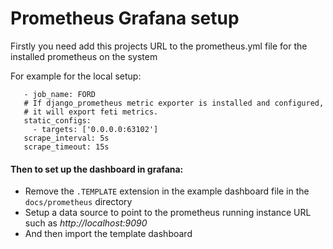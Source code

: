 Prometheus Grafana setup
========================

Firstly you need add this projects URL to the prometheus.yml file for the installed prometheus on the system

For example for the local setup:

 ```
    - job_name: FORD
    # If django_prometheus metric exporter is installed and configured,
    # it will export feti metrics.
    static_configs:
      - targets: ['0.0.0.0:63102']
    scrape_interval: 5s
    scrape_timeout: 15s
```

#### Then to set up the dashboard in grafana:

- Remove the ```.TEMPLATE``` extension in the example dashboard file in the ```docs/prometheus``` directory
- Setup a data source to point to the prometheus running instance URL such as *http://localhost:9090*
- And then import the template dashboard
